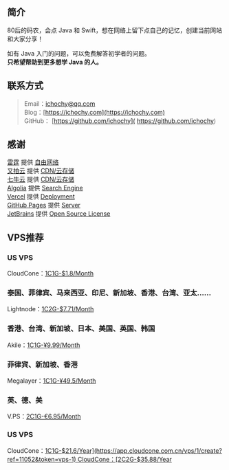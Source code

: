 ## 简介
80后的码农，会点 Java 和 Swift，想在网络上留下点自己的记忆，创建当前网站和大家分享！  

如有 Java 入门的问题，可以免费解答初学者的问题。  
**只希望帮助到更多想学 Java 的人。**

## 联系方式
> Email：[ichochy@qq.com](mailto:ichochy@qq.com)  
> Blog：[https://ichochy.com](https://ichochy.com)  
> GitHub： [https://github.com/ichochy]( https://github.com/ichochy)

## 感谢 
[雷霆](https://leiting.uniss.me/invite/0HczadPR) 提供 [自由网络](https://leiting.uniss.me/invite/0HczadPR)  
[又拍云](https://console.upyun.com/register/?invite=r1z6aWlRt) 提供 [CDN/云存储](https://console.upyun.com/register/?invite=r1z6aWlRt)  
[七牛云](https://portal.qiniu.com/signup?code=3l7cpouzlru4y) 提供 [CDN/云存储](https://portal.qiniu.com/signup?code=3l7cpouzlru4y)  
[Algolia](https://www.algolia.com/) 提供 [Search Engine](https://www.algolia.com/)  
[Vercel](https://vercel.com/) 提供 [Deployment](https://vercel.com/)  
[GitHub Pages](https://pages.github.com/) 提供 [Server](https://pages.github.com/)  
[JetBrains](https://www.jetbrains.com/) 提供 [Open Source License](https://www.jetbrains.com/shop/eform/opensource)  

## VPS推荐
### US VPS
CloudCone：[1C1G-$1.8/Month](https://app.cloudcone.com.cn/vps/1/create?ref=11052&token=vps-1)

### 泰国、菲律宾、马来西亚、印尼、新加坡、香港、台湾、亚太……
Lightnode：[1C2G-$7.71/Month](https://www.lightnode.com/?inviteCode=JJI33F&promoteWay=LINK)

### 香港、台湾、新加坡、日本、美国、英国、韩国
Akile：[1C1G-¥9.99/Month](https://akile.io/register?aff_code=d73a8ecf-8cf7-43c5-b024-aa50b76ec8b5)

### 菲律宾、新加坡、香港
Megalayer：[1C1G-¥49.5/Month](https://account.megalayer.net/aff.php?aff=1678)

### 英、德、美
V.PS：[2C1G-€6.95/Month](https://vps.hosting/?affid=1504)

### US VPS
CloudCone：[1C1G-$21.6/Year](https://app.cloudcone.com.cn/vps/1/create?ref=11052&token=vps-1)  
CloudCone：[2C2G-$35.88/Year](https://app.cloudcone.com.cn/vps/2/create?ref=11052&token=vps-2)
